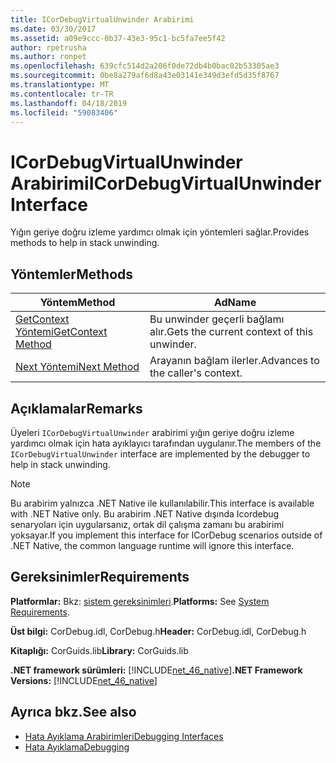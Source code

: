 ```yaml
---
title: ICorDebugVirtualUnwinder Arabirimi
ms.date: 03/30/2017
ms.assetid: a09e9ccc-0b37-43e3-95c1-bc5fa7ee5f42
author: rpetrusha
ms.author: ronpet
ms.openlocfilehash: 639cfc514d2a206f0de72db4b0bac02b53305ae3
ms.sourcegitcommit: 0be8a279af6d8a43e03141e349d3efd5d35f8767
ms.translationtype: MT
ms.contentlocale: tr-TR
ms.lasthandoff: 04/18/2019
ms.locfileid: "59083406"
---
```

# <a name="icordebugvirtualunwinder-interface"></a><span data-ttu-id="79ec8-102">ICorDebugVirtualUnwinder Arabirimi</span><span class="sxs-lookup"><span data-stu-id="79ec8-102">ICorDebugVirtualUnwinder Interface</span></span>
<span data-ttu-id="79ec8-103">Yığın geriye doğru izleme yardımcı olmak için yöntemleri sağlar.</span><span class="sxs-lookup"><span data-stu-id="79ec8-103">Provides methods to help in stack unwinding.</span></span>  
  
## <a name="methods"></a><span data-ttu-id="79ec8-104">Yöntemler</span><span class="sxs-lookup"><span data-stu-id="79ec8-104">Methods</span></span>  
  
|<span data-ttu-id="79ec8-105">Yöntem</span><span class="sxs-lookup"><span data-stu-id="79ec8-105">Method</span></span>|<span data-ttu-id="79ec8-106">Ad</span><span class="sxs-lookup"><span data-stu-id="79ec8-106">Name</span></span>|  
|------------|----------|  
|[<span data-ttu-id="79ec8-107">GetContext Yöntemi</span><span class="sxs-lookup"><span data-stu-id="79ec8-107">GetContext Method</span></span>](../../../../docs/framework/unmanaged-api/debugging/icordebugvirtualunwinder-getcontext-method.md)|<span data-ttu-id="79ec8-108">Bu unwinder geçerli bağlamı alır.</span><span class="sxs-lookup"><span data-stu-id="79ec8-108">Gets the current context of this unwinder.</span></span>|  
|[<span data-ttu-id="79ec8-109">Next Yöntemi</span><span class="sxs-lookup"><span data-stu-id="79ec8-109">Next Method</span></span>](../../../../docs/framework/unmanaged-api/debugging/icordebugvirtualunwinder-next-method.md)|<span data-ttu-id="79ec8-110">Arayanın bağlam ilerler.</span><span class="sxs-lookup"><span data-stu-id="79ec8-110">Advances to the caller's context.</span></span>|  
  
## <a name="remarks"></a><span data-ttu-id="79ec8-111">Açıklamalar</span><span class="sxs-lookup"><span data-stu-id="79ec8-111">Remarks</span></span>  
 <span data-ttu-id="79ec8-112">Üyeleri `ICorDebugVirtualUnwinder` arabirimi yığın geriye doğru izleme yardımcı olmak için hata ayıklayıcı tarafından uygulanır.</span><span class="sxs-lookup"><span data-stu-id="79ec8-112">The members of the `ICorDebugVirtualUnwinder` interface are implemented by the debugger to help in stack unwinding.</span></span>  
  
> [!NOTE]
>  <span data-ttu-id="79ec8-113">Bu arabirim yalnızca .NET Native ile kullanılabilir.</span><span class="sxs-lookup"><span data-stu-id="79ec8-113">This interface is available with .NET Native only.</span></span> <span data-ttu-id="79ec8-114">Bu arabirim .NET Native dışında Icordebug senaryoları için uygularsanız, ortak dil çalışma zamanı bu arabirimi yoksayar.</span><span class="sxs-lookup"><span data-stu-id="79ec8-114">If you implement this interface for ICorDebug scenarios outside of .NET Native, the common language runtime will ignore this interface.</span></span>  
  
## <a name="requirements"></a><span data-ttu-id="79ec8-115">Gereksinimler</span><span class="sxs-lookup"><span data-stu-id="79ec8-115">Requirements</span></span>  
 <span data-ttu-id="79ec8-116">**Platformlar:** Bkz: [sistem gereksinimleri](../../../../docs/framework/get-started/system-requirements.md).</span><span class="sxs-lookup"><span data-stu-id="79ec8-116">**Platforms:** See [System Requirements](../../../../docs/framework/get-started/system-requirements.md).</span></span>  
  
 <span data-ttu-id="79ec8-117">**Üst bilgi:** CorDebug.idl, CorDebug.h</span><span class="sxs-lookup"><span data-stu-id="79ec8-117">**Header:** CorDebug.idl, CorDebug.h</span></span>  
  
 <span data-ttu-id="79ec8-118">**Kitaplığı:** CorGuids.lib</span><span class="sxs-lookup"><span data-stu-id="79ec8-118">**Library:** CorGuids.lib</span></span>  
  
 <span data-ttu-id="79ec8-119">**.NET framework sürümleri:** [!INCLUDE[net_46_native](../../../../includes/net-46-native-md.md)]</span><span class="sxs-lookup"><span data-stu-id="79ec8-119">**.NET Framework Versions:** [!INCLUDE[net_46_native](../../../../includes/net-46-native-md.md)]</span></span>  
  
## <a name="see-also"></a><span data-ttu-id="79ec8-120">Ayrıca bkz.</span><span class="sxs-lookup"><span data-stu-id="79ec8-120">See also</span></span>

- [<span data-ttu-id="79ec8-121">Hata Ayıklama Arabirimleri</span><span class="sxs-lookup"><span data-stu-id="79ec8-121">Debugging Interfaces</span></span>](../../../../docs/framework/unmanaged-api/debugging/debugging-interfaces.md)
- [<span data-ttu-id="79ec8-122">Hata Ayıklama</span><span class="sxs-lookup"><span data-stu-id="79ec8-122">Debugging</span></span>](../../../../docs/framework/unmanaged-api/debugging/index.md)
